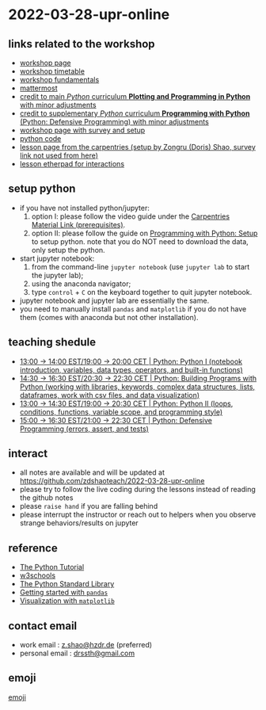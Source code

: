 # 2022-03-28-upr-online


## links related to the workshop

- [workshop page](https://indico.cern.ch/event/1112526/)
- [workshop timetable](https://indico.cern.ch/event/1112526/timetable/)
- [workshop  fundamentals](https://indico.cern.ch/event/1112526/sessions/425320/attachments/2415900/4133998/SoftwareCarpentries-Mar2022.pdf)
- [mattermost](https://mattermost.web.cern.ch/awesome-ws/channels/town-square)
- [credit to main *Python* curriculum **Plotting and Programming in Python** with minor adjustments](https://swcarpentry.github.io/python-novice-gapminder/)
- [credit to supplementary *Python* curriculum **Programming with Python** (Python: Defensive Programming) with minor adjustments](https://swcarpentry.github.io/python-novice-inflammation/)
- [workshop page with survey and setup](https://czirion.github.io/2022-03-28-upr-online/)
- [python code](https://github.com/zdshaoteach/2022-03-28-upr-online)
- [lesson page from the carpentries (setup by Zongru (Doris) Shao, survey link not used from here)](https://zdshaoteach.github.io/2022-03-28-upr-online/)
- [lesson etherpad for interactions](https://pad.carpentries.org/2022-03-28-upr-online)


## setup python

- if you have not installed python/jupyter:
    1. option I: please follow the video guide under the [Carpentries Material Link (prerequisites)](https://indico.cern.ch/event/1112526/).
    2. option II: please follow the guide on [Programming with Python: Setup](https://swcarpentry.github.io/python-novice-inflammation/setup.html) to setup python. note that you do NOT need to download the data, only setup the python.
- start jupyter notebook:
    1. from the command-line `jupyter notebook` (use `jupyter lab` to start the jupyter lab);
    2. using the anaconda navigator;
    3. type `control` + `C` on the keyboard together to quit jupyter notebook.
- jupyter notebook and jupyter lab are essentially the same.
- you need to manually install `pandas` and `matplotlib` if you do not have them (comes with anaconda but not other installation).

## teaching shedule

- [13:00 → 14:00 EST/19:00 → 20:00 CET | Python: Python I (notebook introduction, variables, data types, operators, and built-in functions)](https://github.com/zdshaoteach/2022-03-28-upr-online/blob/main/Python%20I.ipynb)
- [14:30 → 16:30 EST/20:30 → 22:30 CET | Python: Building Programs with Python (working with libraries, keywords, complex data structures, lists, dataframes, work with csv files, and data visualization)](https://github.com/zdshaoteach/2022-03-28-upr-online/blob/main/Building%20Programs%20with%20Python.ipynb)
- [13:00 → 14:30 EST/19:00 → 20:30 CET | Python: Python II (loops, conditions, functions, variable scope, and programming style)](https://github.com/zdshaoteach/2022-03-28-upr-online/blob/main/Python%20II.ipynb)
- [15:00 → 16:30 EST/21:00 → 22:30 CET | Python: Defensive Programming (errors, assert, and tests)](https://github.com/zdshaoteach/2022-03-28-upr-online/blob/main/Defensive%20Programming.ipynb)


## interact

- all notes are available and will be updated at https://github.com/zdshaoteach/2022-03-28-upr-online
- please try to follow the live coding during the lessons instead of reading the github notes
- please `raise hand` if you are falling behind
- please interrupt the instructor or reach out to helpers when you observe strange behaviors/results on jupyter

## reference

- [The Python Tutorial](https://docs.python.org/3/tutorial/)
- [w3schools](https://www.w3schools.com/python/default.asp)
- [The Python Standard Library](https://docs.python.org/3/library/index.html)
- [Getting started with `pandas`](https://pandas.pydata.org/docs/getting_started/index.html#getting-started)
- [Visualization with `matplotlib`](https://matplotlib.org/stable/tutorials/index)

## contact email

- work email : [z.shao@hzdr.de](mailto:z.shao@hzdr.de) (preferred)
- personal email : [drssth@gmail.com](mailto:drssth@gmail.com)

## emoji

[emoji](https://emojipedia.org/star/)

